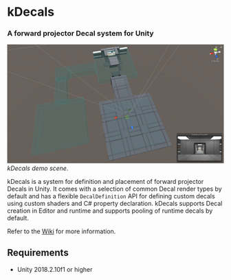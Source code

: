 # kDecals
### A forward projector Decal system for Unity

![alt text](https://github.com/Kink3d/SimpleCulling/blob/master/Images/00.png?raw=true)
*kDecals demo scene.*

kDecals is a system for definition and placement of forward projector Decals in Unity. It comes with a selection of common Decal render types by default and has a flexible `DecalDefinition` API for defining custom decals using custom shaders and C# property declaration. kDecals supports Decal creation in Editor and runtime and supports pooling of runtime decals by default.

Refer to the [Wiki](https://github.com/Kink3d/kDecals/wiki/Home) for more information.

## Requirements
- Unity 2018.2.10f1 or higher
